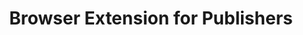 ---
# Github project slug used to link to the project page
slug: browser-webextension-publisher
title: Browser Extension for Publishers
# image used for the project overview (see assets/img folder)
img: header_800_Performance_Ads_2.jpg
# text for HTML alt tag
alt: Browser Extension for Publishers
# description used for the project overview
description: The Browser Extension for Publishers, available for Chrome and Firefox, provides handy functionality to pull statistics, create partnerships and grab creative codes via the browser.
# published: the project is only shown on the project overview page if set to true
published: true
# position: used for sorting the projects on the overview page 
position: 6

---